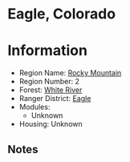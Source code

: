
Eagle, Colorado
===============
  
# Information  
* Region Name: [Rocky Mountain]()  
* Region Number: 2  
* Forest: [White River](http://www.fs.usda.gov/whiteriver)  
* Ranger District: [Eagle]()  
* Modules:  
  - Unknown  
* Housing: Unknown  
  
## Notes

